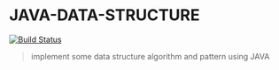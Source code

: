 # JAVA-DATA-STRUCTURE

[![Build Status](https://travis-ci.org/liuwill/java-data-structure.svg)](https://travis-ci.org/liuwill/java-data-structure)

> implement some data structure algorithm and pattern using JAVA
